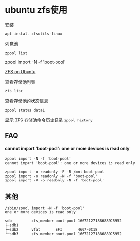# ubuntu zfs使用

安装
```
apt install zfsutils-linux
```

列觉池
```
zpool list
```

zpool import -N -f 'boot-pool'

[ZFS on Ubuntu](https://zhouyuqian.com/2021/04/02/zfs/)

查看存储池列表
```
zfs list
```

查看存储池的状态信息
```
zpool status data1
```

显示 ZFS 存储池命令历史记录 `zpool history`

## FAQ

#### cannot import 'boot-pool': one or more devices is read only

```
zpool import -N -f 'boot-pool'
cannot import 'boot-pool': one or more devices is read only
```

```
zpool import -o readonly -F -R /mnt boot-pool
zpool import -o readonly -N -f 'boot-pool'
zpool import -V -o readonly -N -f 'boot-pool'
```

## 其他

```
/sbin/zpool import -N -f 'boot-pool'
one or more devices is read only
```

```
sdb         zfs_member boot-pool 16672127188688975952
├─sdb1
├─sdb2      vfat       EFI       4607-0C18
└─sdb3      zfs_member boot-pool 16672127188688975952
```

